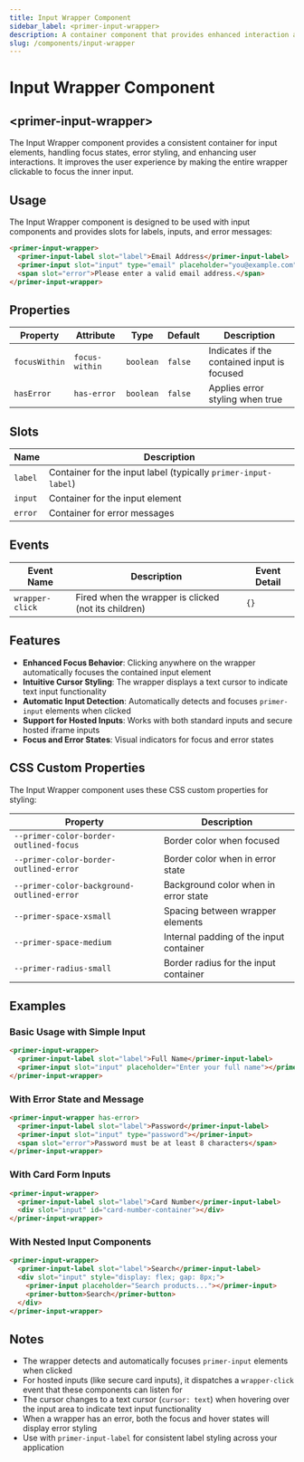 ```yaml
---
title: Input Wrapper Component
sidebar_label: <primer-input-wrapper>
description: A container component that provides enhanced interaction and styling for input elements.
slug: /components/input-wrapper
---
```


# Input Wrapper Component
## \<primer-input-wrapper\>

The Input Wrapper component provides a consistent container for input elements, handling focus states, error styling, and enhancing user interactions. It improves the user experience by making the entire wrapper clickable to focus the inner input.

## Usage

The Input Wrapper component is designed to be used with input components and provides slots for labels, inputs, and error messages:

```html
<primer-input-wrapper>
  <primer-input-label slot="label">Email Address</primer-input-label>
  <primer-input slot="input" type="email" placeholder="you@example.com"></primer-input>
  <span slot="error">Please enter a valid email address.</span>
</primer-input-wrapper>
```

## Properties

| Property      | Attribute      | Type      | Default | Description                                 |
|---------------|----------------|-----------|---------|---------------------------------------------|
| `focusWithin` | `focus-within` | `boolean` | `false` | Indicates if the contained input is focused |
| `hasError`    | `has-error`    | `boolean` | `false` | Applies error styling when true             |

## Slots

| Name    | Description                                           |
|---------|-------------------------------------------------------|
| `label` | Container for the input label (typically `primer-input-label`) |
| `input` | Container for the input element                       |
| `error` | Container for error messages                          |

## Events

| Event Name     | Description                                         | Event Detail |
|----------------|-----------------------------------------------------|--------------|
| `wrapper-click` | Fired when the wrapper is clicked (not its children) | `{}`         |

## Features

- **Enhanced Focus Behavior**: Clicking anywhere on the wrapper automatically focuses the contained input element
- **Intuitive Cursor Styling**: The wrapper displays a text cursor to indicate text input functionality
- **Automatic Input Detection**: Automatically detects and focuses `primer-input` elements when clicked
- **Support for Hosted Inputs**: Works with both standard inputs and secure hosted iframe inputs
- **Focus and Error States**: Visual indicators for focus and error states

## CSS Custom Properties

The Input Wrapper component uses these CSS custom properties for styling:

| Property                                   | Description                             |
|--------------------------------------------|-----------------------------------------|
| `--primer-color-border-outlined-focus`     | Border color when focused               |
| `--primer-color-border-outlined-error`     | Border color when in error state        |
| `--primer-color-background-outlined-error` | Background color when in error state    |
| `--primer-space-xsmall`                    | Spacing between wrapper elements        |
| `--primer-space-medium`                    | Internal padding of the input container |
| `--primer-radius-small`                    | Border radius for the input container   |

## Examples

### Basic Usage with Simple Input

```html
<primer-input-wrapper>
  <primer-input-label slot="label">Full Name</primer-input-label>
  <primer-input slot="input" placeholder="Enter your full name"></primer-input>
</primer-input-wrapper>
```

### With Error State and Message

```html
<primer-input-wrapper has-error>
  <primer-input-label slot="label">Password</primer-input-label>
  <primer-input slot="input" type="password"></primer-input>
  <span slot="error">Password must be at least 8 characters</span>
</primer-input-wrapper>
```

### With Card Form Inputs

```html
<primer-input-wrapper>
  <primer-input-label slot="label">Card Number</primer-input-label>
  <div slot="input" id="card-number-container"></div>
</primer-input-wrapper>
```

### With Nested Input Components

```html
<primer-input-wrapper>
  <primer-input-label slot="label">Search</primer-input-label>
  <div slot="input" style="display: flex; gap: 8px;">
    <primer-input placeholder="Search products..."></primer-input>
    <primer-button>Search</primer-button>
  </div>
</primer-input-wrapper>
```

## Notes

- The wrapper detects and automatically focuses `primer-input` elements when clicked
- For hosted inputs (like secure card inputs), it dispatches a `wrapper-click` event that these components can listen for
- The cursor changes to a text cursor (`cursor: text`) when hovering over the input area to indicate text input functionality
- When a wrapper has an error, both the focus and hover states will display error styling
- Use with `primer-input-label` for consistent label styling across your application
